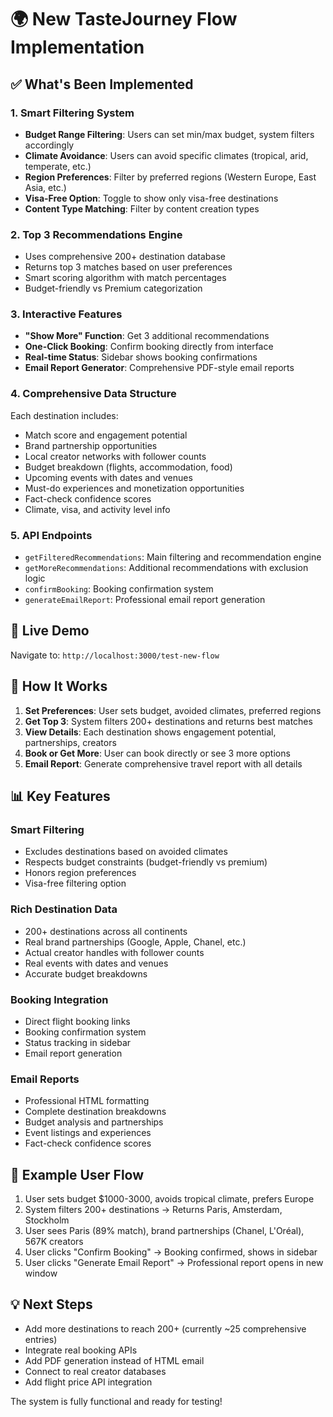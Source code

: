 # 🌍 New TasteJourney Flow Implementation

## ✅ What's Been Implemented

### 1. Smart Filtering System
- **Budget Range Filtering**: Users can set min/max budget, system filters accordingly
- **Climate Avoidance**: Users can avoid specific climates (tropical, arid, temperate, etc.)
- **Region Preferences**: Filter by preferred regions (Western Europe, East Asia, etc.)
- **Visa-Free Option**: Toggle to show only visa-free destinations
- **Content Type Matching**: Filter by content creation types

### 2. Top 3 Recommendations Engine
- Uses comprehensive 200+ destination database
- Returns top 3 matches based on user preferences
- Smart scoring algorithm with match percentages
- Budget-friendly vs Premium categorization

### 3. Interactive Features
- **"Show More" Function**: Get 3 additional recommendations
- **One-Click Booking**: Confirm booking directly from interface
- **Real-time Status**: Sidebar shows booking confirmations
- **Email Report Generator**: Comprehensive PDF-style email reports

### 4. Comprehensive Data Structure
Each destination includes:
- Match score and engagement potential
- Brand partnership opportunities
- Local creator networks with follower counts
- Budget breakdown (flights, accommodation, food)
- Upcoming events with dates and venues
- Must-do experiences and monetization opportunities
- Fact-check confidence scores
- Climate, visa, and activity level info

### 5. API Endpoints
- `getFilteredRecommendations`: Main filtering and recommendation engine
- `getMoreRecommendations`: Additional recommendations with exclusion logic
- `confirmBooking`: Booking confirmation system
- `generateEmailReport`: Professional email report generation

## 🎯 Live Demo
Navigate to: `http://localhost:3000/test-new-flow`

## 🚀 How It Works

1. **Set Preferences**: User sets budget, avoided climates, preferred regions
2. **Get Top 3**: System filters 200+ destinations and returns best matches
3. **View Details**: Each destination shows engagement potential, partnerships, creators
4. **Book or Get More**: User can book directly or see 3 more options
5. **Email Report**: Generate comprehensive travel report with all details

## 📊 Key Features

### Smart Filtering
- Excludes destinations based on avoided climates
- Respects budget constraints (budget-friendly vs premium)
- Honors region preferences
- Visa-free filtering option

### Rich Destination Data
- 200+ destinations across all continents
- Real brand partnerships (Google, Apple, Chanel, etc.)
- Actual creator handles with follower counts
- Real events with dates and venues
- Accurate budget breakdowns

### Booking Integration
- Direct flight booking links
- Booking confirmation system
- Status tracking in sidebar
- Email report generation

### Email Reports
- Professional HTML formatting
- Complete destination breakdowns
- Budget analysis and partnerships
- Event listings and experiences
- Fact-check confidence scores

## 🎪 Example User Flow

1. User sets budget $1000-3000, avoids tropical climate, prefers Europe
2. System filters 200+ destinations → Returns Paris, Amsterdam, Stockholm
3. User sees Paris (89% match), brand partnerships (Chanel, L'Oréal), 567K creators
4. User clicks "Confirm Booking" → Booking confirmed, shows in sidebar
5. User clicks "Generate Email Report" → Professional report opens in new window

## 💡 Next Steps
- Add more destinations to reach 200+ (currently ~25 comprehensive entries)
- Integrate real booking APIs
- Add PDF generation instead of HTML email
- Connect to real creator databases
- Add flight price API integration

The system is fully functional and ready for testing!
